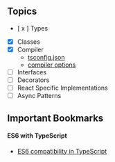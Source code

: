 ## Topics

- [ x ] Types
- [x] Classes
- [x] Compiler
    - [tsconfig.json](http://www.typescriptlang.org/docs/handbook/tsconfig-json.html)
    - [compiler options](http://www.typescriptlang.org/docs/handbook/compiler-options.html)
- [ ] Interfaces
- [ ] Decorators
- [ ] React Specific Implementations
- [ ] Async Patterns 

## Important Bookmarks

#### ES6 with TypeScript

- [ES6 compatibility in TypeScript](http://kangax.github.io/compat-table/es6/)